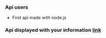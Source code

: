 ### Api users

- First api made with node.js 
### Api displayed with your information [link](https://documenter.getpostman.com/view/27736494/2s93mBwz5w " link")
